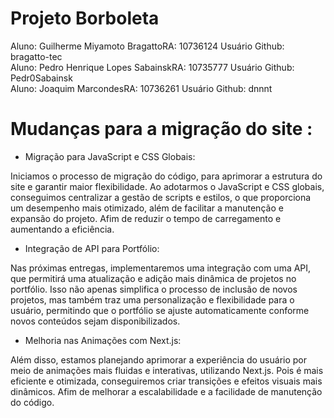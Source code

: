 # Projeto Borboleta
Aluno: Guilherme Miyamoto BragattoRA: 10736124 Usuário Github: bragatto-tec <br>
Aluno: Pedro Henrique Lopes SabainskRA: 10735777 Usuário Github: Pedr0Sabainsk <br>
Aluno: Joaquim MarcondesRA: 10736261 Usuário Github: dnnnt <br>


 # Mudanças para a migração do site :
 - Migração para JavaScript e CSS Globais:

 Iniciamos o processo de migração do código, para aprimorar a estrutura do site e garantir maior flexibilidade. Ao adotarmos o JavaScript e CSS globais, conseguimos centralizar a gestão de scripts e estilos, o que proporciona um desempenho mais otimizado, além de facilitar a manutenção e expansão do projeto. Afim de reduzir o tempo de carregamento e aumentando a eficiência. 

 - Integração de API para Portfólio:

 Nas próximas entregas, implementaremos uma integração com uma API, que permitirá uma atualização e adição mais dinâmica de projetos no portfólio. Isso não apenas simplifica o processo de inclusão de novos projetos, mas também traz uma personalização e flexibilidade para o usuário, permitindo que o portfólio se ajuste automaticamente conforme novos conteúdos sejam disponibilizados.

 - Melhoria nas Animações com Next.js:

 Além disso, estamos planejando aprimorar a experiência do usuário por meio de animações mais fluidas e interativas, utilizando Next.js. Pois é mais eficiente e otimizada, conseguiremos criar transições e efeitos visuais mais dinâmicos. Afim de melhorar a escalabilidade e a facilidade de manutenção do código.
